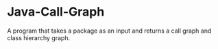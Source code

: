 # Java-Call-Graph
A program that takes a package as an input and returns a call graph and class hierarchy graph.
